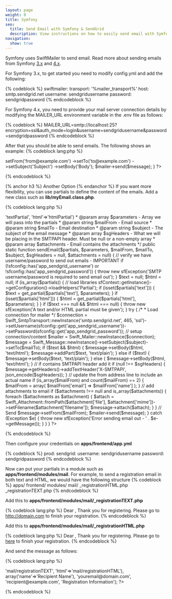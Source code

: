 ```yaml
---
layout: page
weight: 0
title: Symfony
seo:
  title: Send Email with Symfony & SendGrid
  description: View instructions on how to easily send email with Symfony using SendGrid, by setting up setting up or extending SwiftMailer.
navigation:
  show: true
---
```


Symfony uses SwiftMailer to send email. Read more about sending emails from Symfony [3.x](https://symfony.com/doc/3.4/email.html) and [4.x](https://symfony.com/doc/current/email.html).

For Symfony 3.x, to get started you need to modify config.yml and add the following: 

{% codeblock %}
swiftmailer:
transport: '%mailer_transport%'
host: smtp.sendgrid.net
username: sendgridusername
password: sendgridpassword
{% endcodeblock %}

For Symfony 4.x, you need to provide your mail server connection details by modifying the MAILER_URL environment variable in the .env file as follows:

{% codeblock %}
MAILER_URL=smtp://localhost:25?encryption=ssl&auth_mode=login&username=sendgridusername&password=sendgridpassword
{% endcodeblock %}

After that you should be able to send emails. The following shows an example:
{% codeblock lang:php %}
<?php
public function index(Swift_Mailer $mailer)
{
  $message = (new Swift_Message())
    ->setFrom('from@example.com')
    ->setTo('to@example.com')
    ->setSubject('Subject')
    ->setBody('Body');

  $mailer->send($message);
}
?>
{% endcodeblock %}

 
{% anchor h3 %}
Another Option 
{% endanchor %}
If you want more flexibility, you can use partials to define the content of the emails. Add a new class such as **lib/myEmail.class.php**. 

{% codeblock lang:php %}
<?php
class myEmail
{
    /**
     * Library to facilitate email messages being sent out, sendMail deprecated in symfony 1.2
     *
     * @param string $partial - Array with html and text partials ie array('text'=>'textPartial', 'html'=>'htmlPartial')
     * @param array $parameters - Array we will pass into the partials
     * @param string $mailFrom - Email source
     * @param string $mailTo - Email destination
     * @param string $subject - The subject of the email message
     * @param array $sgHeaders - What we will be placing in the SMTPAPI header. Must be null or a non-empty array
     * @param array $attachments - Email contains the attachments
     */
    
    public static function sendEmail($partials, $parameters, $mailFrom, $mailTo, $subject, $sgHeaders = null, $attachments = null)
    {
        // verify we have username/password to send out emails - IMPORTANT
        if (!sfconfig::has('app_sendgrid_username') or !sfconfig::has('app_sendgrid_password')) {
            throw new sfException('SMTP username/password is required to send email out');
        }
        $text = null;
        $html = null;
        if (is_array($partials)) {
            // load libraries
            sfContext::getInstance()->getConfiguration()->loadHelpers('Partial');
            if (isset($partials['text'])) {
                $text = get_partial($partials['text'], $parameters);
            }
            if (isset($partials['html'])) {
                $html = get_partial($partials['html'], $parameters);
            }
        }
        if ($text === null &amp;&amp; $html === null) {
            throw new sfException('A text and/or HTML partial must be given');
        }
        
        try {
            /*
             * Load connection for mailer
             */
            $connection = Swift_SmtpTransport::newInstance('smtp.sendgrid.net', 465, 'ssl')->setUsername(sfconfig::get('app_sendgrid_username'))->setPassword(sfconfig::get('app_sendgrid_password'));
            
            // setup connection/content
            $mailer  = Swift_Mailer::newInstance($connection);
            $message = Swift_Message::newInstance()->setSubject($subject)->setTo($mailTo);
            
            if ($text &amp;&amp; $html) {
                $message->setBody($html, 'text/html');
                $message->addPart($text, 'text/plain');
            } else if ($text) {
                $message->setBody($text, 'text/plain');
            } else {
                $message->setBody($html, 'text/html');
            }
            
            // if contains SMTPAPI header add it
            if (null !== $sgHeaders) {
                $message->getHeaders()->addTextHeader('X-SMTPAPI', json_encode($sgHeaders));
            }
            
            // update the from address line to include an actual name
            if (is_array($mailFrom) and count($mailFrom) == 2) {
                $mailFrom = array(
                    $mailFrom['email'] => $mailFrom['name']
                );
            }
            
            // add attachments to email
            if ($attachments !== null and is_array($attachments)) {
                foreach ($attachments as $attachment) {
                    $attach = Swift_Attachment::fromPath($attachment['file'], $attachment['mime'])->setFilename($attachment['filename']);
                    $message->attach($attach);
                }
            }
            
            // Send
            $message->setFrom($mailFrom);
            $mailer->send($message);
        }
        catch (Exception $e) {
            throw new sfException('Error sending email out - ' . $e->getMessage());
        }
    }
}
?>
{% endcodeblock %}

 Then configure your credentials on **apps/frontend/app.yml** 

{% codeblock %}
prod:
sendgrid:
username: sendgridusername
password: sendgridpassword
{% endcodeblock %}

Now can put your partials in a module such as <strong>apps/frontend/modules/mail</strong>. For example, to send a registration email in both text and HTML, we would have the following structure
{% codeblock %}
apps/
frontend/
modules/
mail/
_registrationHTML.php
_registrationTEXT.php
{% endcodeblock %}

 Add this to **apps/frontend/modules/mail/_registrationTEXT.php** 

{% codeblock lang:php %}
Dear <!--?php echo $name ?-->,
Thank you for registering. Please go to http://domain.com to finish your registration.
{% endcodeblock %}

 Add this to **apps/frontend/modules/mail/_registrationHTML.php** 

{% codeblock lang:php %}
Dear <!--?php echo $name ?-->,
Thank you for registering. Please go to <a href="http://domain.com">here</a> to finish your registration.
{% endcodeblock %}

 And send the message as follows: 

{% codeblock lang:php %}
<?php
myEmail::sendEmail(array('text'=>'mail/registrationTEXT', 'html'=>'mail/registrationHTML'), array('name'=>'Recipient Name'), 'youremail@domain.com', 'recipient@example.com', 'Registration Information');
?>
{% endcodeblock %}
